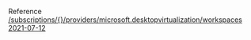 Reference [/subscriptions/{}/providers/microsoft.desktopvirtualization/workspaces 2021-07-12](/Resources/mgmt-plane/L3N1YnNjcmlwdGlvbnMve30vcHJvdmlkZXJzL21pY3Jvc29mdC5kZXNrdG9wdmlydHVhbGl6YXRpb24vd29ya3NwYWNlcw==/2021-07-12.xml)
